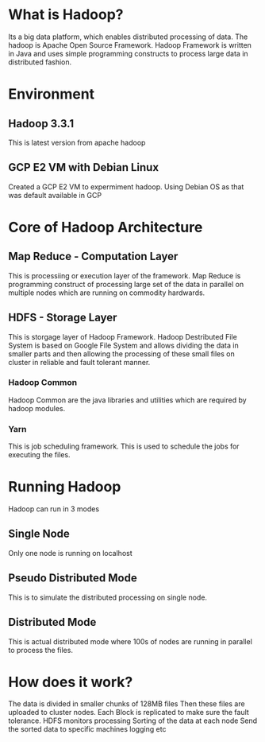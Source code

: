 # What is Hadoop?
Its a big data platform, which enables distributed processing of data. The hadoop is Apache Open Source Framework. Hadoop Framework is written in Java and uses simple programming constructs to process large data in distributed fashion.
# Environment
## Hadoop 3.3.1
This is latest version from apache hadoop
## GCP E2 VM with Debian Linux
Created a GCP E2 VM to expermiment hadoop. Using Debian OS as that was default available in GCP
# Core of Hadoop Architecture
## Map Reduce - Computation Layer
This is processiing or execution layer of the framework. Map Reduce is programming construct of processing large set of the data in parallel on multiple nodes which are running on commodity hardwards.
## HDFS - Storage Layer
This is storgage layer of Hadoop Framework. Hadoop Destributed File System is based on Google File System and allows dividing the data in smaller parts and then allowing the processing of these small files on cluster in reliable and fault tolerant manner.
### Hadoop Common
Hadoop Common are the java libraries and utilities which are required by hadoop modules.
### Yarn
This is job scheduling framework. This is used to schedule the jobs for executing the files.

# Running Hadoop
Hadoop can run in 3 modes
## Single Node 
Only one node is running on localhost
## Pseudo Distributed Mode
This is to simulate the distributed processing on single node.
## Distributed Mode
This is actual distributed mode where 100s of nodes are running in parallel to process the files.


# How does it work?
The data is divided in smaller chunks of 128MB files
Then these files are uploaded to cluster nodes.
Each Block is replicated to make sure the fault tolerance.
HDFS monitors processing
Sorting of the data at each node
Send the sorted data to specific machines
logging etc

